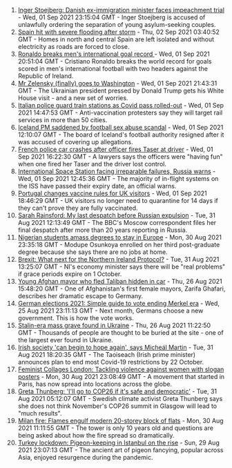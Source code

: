 1. [Inger Stoejberg: Danish ex-immigration minister faces impeachment trial](https://www.bbc.co.uk/news/world-europe-58408471?at_medium=RSS&at_campaign=KARANGA) - Wed, 01 Sep 2021 23:15:04 GMT - Inger Stoejberg is accused of unlawfully ordering the separation of young asylum-seeking couples.
2. [Spain hit with severe flooding after storm](https://www.bbc.co.uk/news/world-europe-58417789?at_medium=RSS&at_campaign=KARANGA) - Thu, 02 Sep 2021 03:40:52 GMT - Homes in north and central Spain are left isolated and without electricity as roads are forced to close.
3. [Ronaldo breaks men's international goal record ](https://www.bbc.co.uk/sport/football/58412201?at_medium=RSS&at_campaign=KARANGA) - Wed, 01 Sep 2021 20:51:04 GMT - Cristiano Ronaldo breaks the world record for goals scored in men's international football with two headers against the Republic of Ireland.
4. [Mr Zelensky (finally) goes to Washington](https://www.bbc.co.uk/news/world-us-canada-58414184?at_medium=RSS&at_campaign=KARANGA) - Wed, 01 Sep 2021 21:43:31 GMT - The Ukrainian president pressed by Donald Trump gets his White House visit - and a new set of worries.
5. [Italian police guard train stations as Covid pass rolled-out](https://www.bbc.co.uk/news/world-europe-58408470?at_medium=RSS&at_campaign=KARANGA) - Wed, 01 Sep 2021 14:47:53 GMT - Anti-vaccination protesters say they will target rail services in more than 50 cities.
6. [Iceland PM saddened by football sex abuse scandal](https://www.bbc.co.uk/news/world-europe-58407789?at_medium=RSS&at_campaign=KARANGA) - Wed, 01 Sep 2021 12:10:07 GMT - The board of Iceland's football authority resigned after it was accused of covering up allegations.
7. [French police car crashes after officer fires Taser at driver](https://www.bbc.co.uk/news/world-europe-58407794?at_medium=RSS&at_campaign=KARANGA) - Wed, 01 Sep 2021 16:22:30 GMT - A lawyers says the officers were "having fun" when one fired her Taser and the driver lost control.
8. [International Space Station facing irreparable failures, Russia warns](https://www.bbc.co.uk/news/world-europe-58408911?at_medium=RSS&at_campaign=KARANGA) - Wed, 01 Sep 2021 12:45:36 GMT - The majority of in-flight systems on the ISS have passed their expiry date, an official warns.
9. [Portugal changes vaccine rules for UK visitors](https://www.bbc.co.uk/news/business-58415127?at_medium=RSS&at_campaign=KARANGA) - Wed, 01 Sep 2021 18:46:29 GMT - UK visitors no longer need to quarantine for 14 days if they can't prove they are fully vaccinated.
10. [Sarah Rainsford: My last despatch before Russian expulsion](https://www.bbc.co.uk/news/world-europe-58395121?at_medium=RSS&at_campaign=KARANGA) - Tue, 31 Aug 2021 12:13:49 GMT - The BBC's Moscow correspondent files her final despatch after more than 20 years reporting in Russia.
11. [Nigerian students amass degrees to stay in Europe](https://www.bbc.co.uk/news/world-africa-58319976?at_medium=RSS&at_campaign=KARANGA) - Mon, 30 Aug 2021 23:35:18 GMT - Modupe Osunkoya enrolled on her third post-graduate degree because she says there are no jobs at home.
12. [Brexit: What next for the Northern Ireland Protocol?](https://www.bbc.co.uk/news/uk-northern-ireland-58356075?at_medium=RSS&at_campaign=KARANGA) - Tue, 31 Aug 2021 13:25:07 GMT - NI's economy minister says there will be "real problems" if grace periods expire on 1 October.
13. [Young Afghan mayor who fled Taliban hidden in car](https://www.bbc.co.uk/news/world-asia-58343250?at_medium=RSS&at_campaign=KARANGA) - Thu, 26 Aug 2021 15:48:20 GMT - One of Afghanistan's first female mayors, Zarifa Ghafari, describes her dramatic escape to Germany.
14. [German elections 2021: Simple guide to vote ending Merkel era](https://www.bbc.co.uk/news/world-europe-58311108?at_medium=RSS&at_campaign=KARANGA) - Wed, 25 Aug 2021 23:11:13 GMT - Next month, Germans choose a new government. This is how the vote works.
15. [Stalin-era mass grave found in Ukraine](https://www.bbc.co.uk/news/world-europe-58340805?at_medium=RSS&at_campaign=KARANGA) - Thu, 26 Aug 2021 11:22:50 GMT - Thousands of people are thought to be buried at the site - one of the largest ever found in Ukraine.
16. [Irish society 'can begin to hope again', says Micheál Martin](https://www.bbc.co.uk/news/world-europe-58402941?at_medium=RSS&at_campaign=KARANGA) - Tue, 31 Aug 2021 18:20:35 GMT - The Taoiseach (Irish prime minister) announces plan to end most Covid-19 restrictions by 22 October.
17. [Feminist Collages London: Tackling violence against women with slogan posters](https://www.bbc.co.uk/news/uk-58322865?at_medium=RSS&at_campaign=KARANGA) - Mon, 30 Aug 2021 23:08:49 GMT - A movement that started in Paris, has now spread into locations across the globe.
18. [Greta Thunberg: 'I'll go to COP26 if it's safe and democratic'](https://www.bbc.co.uk/news/uk-scotland-58388980?at_medium=RSS&at_campaign=KARANGA) - Tue, 31 Aug 2021 05:12:07 GMT - Swedish climate activist Greta Thunberg says she does not think November's COP26 summit in Glasgow will lead to "much results".
19. [Milan fire: Flames engulf modern 20-storey block of flats](https://www.bbc.co.uk/news/world-europe-58385014?at_medium=RSS&at_campaign=KARANGA) - Mon, 30 Aug 2021 11:11:55 GMT - The tower is only 10 years old and questions are being asked about how the fire spread so dramatically.
20. [Turkey lockdown: Pigeon-keeping in Istanbul on the rise](https://www.bbc.co.uk/news/world-europe-58344157?at_medium=RSS&at_campaign=KARANGA) - Sun, 29 Aug 2021 23:07:13 GMT - The ancient art of pigeon fancying, popular across Asia, enjoyed resurgence during the pandemic.
